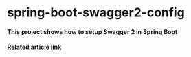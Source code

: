 # spring-boot-swagger2-config
#### This project shows how to setup Swagger 2 in Spring Boot
#### Related article [link](https://bit.ly/3czqt1x)

